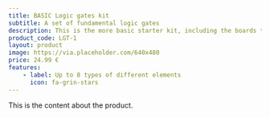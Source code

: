 ```yaml
---
title: BASIC Logic gates kit
subtitle: A set of fundamental logic gates
description: This is the more basic starter kit, including the boards to build the most common logic gates.
product_code: LGT-1
layout: product
image: https://via.placeholder.com/640x480
price: 24.99 €
features:
    - label: Up to 8 types of different elements
      icon: fa-grin-stars
---
```


This is the content about the product.